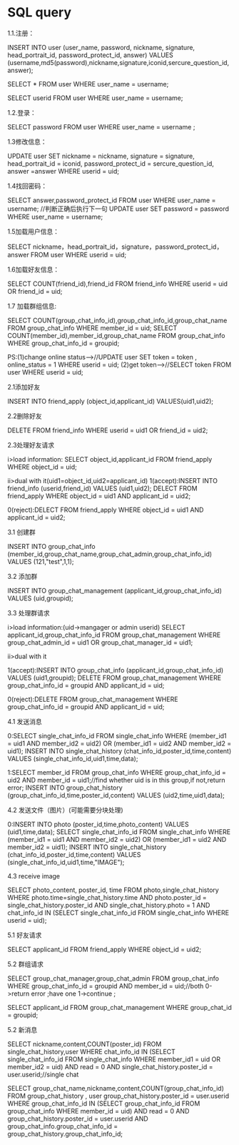 # SQL query

1.1.注册：

INSERT INTO user (user_name, password, nickname, signature, head_portrait_id, password_protect_id, answer) VALUES (username,md5(password),nickname,signature,iconid,sercure_question_id,answer);

SELECT * FROM user WHERE user_name = username;

SELECT userid FROM user WHERE user_name = username;

1.2.登录：

SELECT password FROM user WHERE user_name = username ;


1.3修改信息：

UPDATE user SET nickname = nickname, signature = signature, head_portrait_id = iconid, password_protect_id = sercure_question_id, answer =answer WHERE userid = uid;

1.4找回密码：

SELECT answer,password_protect_id FROM user WHERE user_name = username;
//判断正确后执行下一句
UPDATE user SET password = password WHERE user_name = username;

1.5加载用户信息：

SELECT nickname，head_portrait_id，signature，password_protect_id，answer FROM user WHERE userid = uid;


1.6加载好友信息：

SELECT COUNT(friend_id),friend_id FROM friend_info WHERE userid = uid OR friend_id = uid;


1.7 加载群组信息:

SELECT COUNT(group_chat_info_id),group_chat_info_id,group_chat_name FROM group_chat_info WHERE member_id = uid;
SELECT COUNT(member_id),member_id,group_chat_name FROM group_chat_info WHERE group_chat_info_id = groupid;

PS:(1)change online status-->//UPDATE user SET token = token , online_status = 1 WHERE userid = uid;
(2)get token-->//SELECT token FROM user WHERE userid = uid;

2.1添加好友

INSERT INTO friend_apply (object_id,applicant_id) VALUES(uid1,uid2);


2.2删除好友

DELETE FROM friend_info WHERE userid = uid1 OR friend_id = uid2;


2.3处理好友请求

i>load information:
		SELECT object_id,applicant_id FROM friend_apply WHERE object_id = uid; 


ii>dual with it(uid1=object_id,uid2=applicant_id)
1(accept):INSERT INTO friend_info (userid,friend_id) VALUES (uid1,uid2);
		  DELECT FROM friend_apply WHERE object_id = uid1 AND applicant_id = uid2; 

0(reject):DELECT FROM friend_apply WHERE object_id = uid1 AND applicant_id = uid2;

3.1 创建群


INSERT INTO group_chat_info (member_id,group_chat_name,group_chat_admin,group_chat_info_id) VALUES (121,"test",1,1);


3.2 添加群

INSERT INTO group_chat_management (applicant_id,group_chat_info_id) VALUES (uid,groupid);

3.3 处理群请求

i>load information:(uid->mangager or admin userid)
		SELECT applicant_id,group_chat_info_id FROM group_chat_management WHERE group_chat_admin_id = uid1 OR group_chat_manager_id = uid1;

ii>dual with it

1(accept):INSERT INTO group_chat_info (applicant_id,group_chat_info_id) VALUES (uid1,groupid);
		  DELETE FROM group_chat_management WHERE group_chat_info_id = groupid AND applicant_id = uid;

0(reject):DELETE FROM group_chat_management WHERE group_chat_info_id = groupid AND applicant_id = uid;		  

4.1 发送消息

0:SELECT single_chat_info_id FROM single_chat_info WHERE (member_id1 = uid1 AND member_id2 = uid2) OR (member_id1 = uid2 AND member_id2 = uid1);
  INSERT INTO single_chat_history (chat_info_id,poster_id,time,content) VALUES (single_chat_info_id,uid1,time,data);

1:SELECT member_id FROM group_chat_info WHERE group_chat_info_id = uid2 AND member_id = uid1;//find whether uid is in this group,if not,return error;
  INSERT INTO group_chat_history (group_chat_info_id,time,poster_id,content) VALUES (uid2,time,uid1,data);
  

4.2 发送文件（图片）(可能需要分块处理)



0:INSERT INTO photo (poster_id,time,photo_content) VALUES (uid1,time,data);
  SELECT single_chat_info_id FROM single_chat_info WHERE (member_id1 = uid1 AND member_id2 = uid2) OR (member_id1 = uid2 AND member_id2 = uid1);
  INSERT INTO single_chat_history (chat_info_id,poster_id,time,content) VALUES (single_chat_info_id,uid1,time,"IMAGE");




4.3 receive image

SELECT photo_content, poster_id, time FROM photo,single_chat_history WHERE photo.time=single_chat_history.time AND photo.poster_id = single_chat_history.poster_id AND single_chat_history.photo = 1 AND chat_info_id IN (SELECT single_chat_info_id FROM single_chat_info WHERE userid = uid);

5.1 好友请求

SELECT applicant_id FROM friend_apply WHERE object_id = uid2;

5.2 群组请求

SELECT group_chat_manager,group_chat_admin FROM group_chat_info WHERE group_chat_info_id = groupid AND member_id = uid;//both 0->return error ;have one 1->continue ;

SELECT applicant_id FROM group_chat_management WHERE group_chat_id = groupid;

5.2 新消息

SELECT nickname,content,COUNT(poster_id) FROM single_chat_history,user  WHERE chat_info_id IN (SELECT single_chat_info_id FROM single_chat_info WHERE member_id1 = uid OR member_id2 = uid) AND read = 0 AND single_chat_history.poster_id = user.userid;//single chat


SELECT group_chat_name,nickname,content,COUNT(group_chat_info_id) FROM group_chat_history , user  group_chat_history.poster_id = user.userid WHERE group_chat_info_id IN (SELECT group_chat_info_id FROM group_chat_info WHERE member_id = uid) AND read = 0 AND group_chat_history.poster_id = user.userid AND group_chat_info.group_chat_info_id = group_chat_history.group_chat_info_id;

